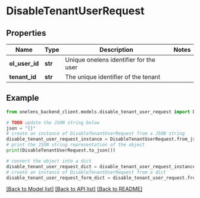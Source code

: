 # DisableTenantUserRequest


## Properties

Name | Type | Description | Notes
------------ | ------------- | ------------- | -------------
**ol_user_id** | **str** | Unique onelens identifier for the user | 
**tenant_id** | **str** | The unique identifier of the tenant | 

## Example

```python
from onelens_backend_client.models.disable_tenant_user_request import DisableTenantUserRequest

# TODO update the JSON string below
json = "{}"
# create an instance of DisableTenantUserRequest from a JSON string
disable_tenant_user_request_instance = DisableTenantUserRequest.from_json(json)
# print the JSON string representation of the object
print(DisableTenantUserRequest.to_json())

# convert the object into a dict
disable_tenant_user_request_dict = disable_tenant_user_request_instance.to_dict()
# create an instance of DisableTenantUserRequest from a dict
disable_tenant_user_request_form_dict = disable_tenant_user_request.from_dict(disable_tenant_user_request_dict)
```
[[Back to Model list]](../README.md#documentation-for-models) [[Back to API list]](../README.md#documentation-for-api-endpoints) [[Back to README]](../README.md)


